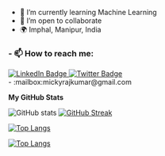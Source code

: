 

- 🌱 I’m currently learning Machine Learning
- 👯 I’m open to collaborate
- 🌍 Imphal, Manipur, India
<div id="badges">
<h3>
- 📫 How to reach me:
</h3>
  <a href="https://www.linkedin.com/in/micky-rajkumar/">
    <img src="https://img.shields.io/badge/LinkedIn-blue?style=for-the-badge&logo=linkedin&logoColor=white" alt="LinkedIn Badge"/>
  </a>
  <a href="https://twitter.com/RajkumarMicky">
    <img src="https://img.shields.io/badge/Twitter-blue?style=for-the-badge&logo=twitter&logoColor=white" alt="Twitter Badge"/>
  </a>
</div>
- :mailbox:mickyrajkumar@gmail.com

<!-- [![Top Langs](https://github-readme-stats.vercel.app/api/top-langs/?username=your-github-username)](https://github.com/anuraghazra/github-readme-stats) -->
<b>My GitHub Stats</b>

![GitHub stats](https://github-readme-stats.vercel.app/api?username=MickyRajkumar&count_private=trueshow_icons=true&theme=dark)
[![GitHub Streak](https://github-readme-streak-stats.herokuapp.com?user=MickyRajkumar&theme=dark)](https://git.io/streak-stats)

[![Top Langs](https://github-readme-stats.vercel.app/api/top-langs/?username=MickyRajkumar&layout=compact&theme=vision-friendly-dark)](https://github.com/anuraghazra/github-readme-stats)

[![Top Langs](https://github-readme-stats.vercel.app/api/top-langs/?username=MickyRajkumar&langs_count=8)](https://github.com/MickyRajkumar/github-readme-stats)